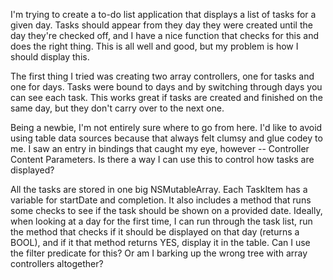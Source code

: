 I'm trying to create a to-do list application that displays a list of tasks for a given day. Tasks should appear from they day they were created until the day they're checked off, and I have a nice function that checks for this and does the right thing. This is all well and good, but my problem is how I should display this.

The first thing I tried was creating two array controllers, one for tasks and one for days. Tasks were bound to days and by switching through days you can see each task. This works great if tasks are created and finished on the same day, but they don't carry over to the next one.

Being a newbie, I'm not entirely sure where to go from here. I'd like to avoid using table data sources because that always felt clumsy and glue codey to me. I saw an entry in bindings that caught my eye, however -- Controller Content Parameters. Is there a way I can use this to control how tasks are displayed?

All the tasks are stored in one big NSMutableArray. Each TaskItem has a variable for startDate and completion. It also includes a method that runs some checks to see if the task should be shown on a provided date. Ideally, when looking at a day for the first time, I can run through the task list, run the method that checks if it should be displayed on that day (returns a BOOL), and if it that method returns YES, display it in the table. Can I use the filter predicate for this? Or am I barking up the wrong tree with array controllers altogether?
